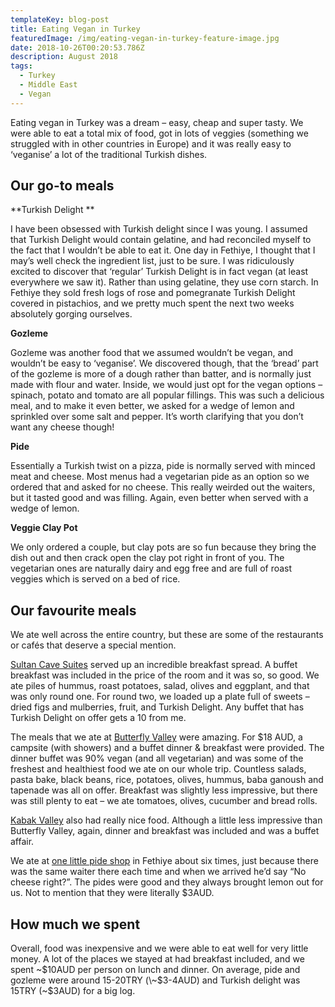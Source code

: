 ```yaml
---
templateKey: blog-post
title: Eating Vegan in Turkey
featuredImage: /img/eating-vegan-in-turkey-feature-image.jpg
date: 2018-10-26T00:20:53.786Z
description: August 2018
tags:
  - Turkey
  - Middle East
  - Vegan
---
```

Eating vegan in Turkey was a dream – easy, cheap and super tasty. We were able to eat a total mix of food, got in lots of veggies (something we struggled with in other countries in Europe) and it was really easy to ‘veganise’ a lot of the traditional Turkish dishes. 

## Our go-to meals

**Turkish Delight **

I have been obsessed with Turkish delight since I was young. I assumed that Turkish Delight would contain gelatine, and had reconciled myself to the fact that I wouldn’t be able to eat it. One day in Fethiye, I thought that I may’s well check the ingredient list, just to be sure. I was ridiculously excited to discover that ‘regular’ Turkish Delight is in fact vegan (at least everywhere we saw it). Rather than using gelatine, they use corn starch. In Fethiye they sold fresh logs of rose and pomegranate Turkish Delight covered in pistachios, and we pretty much spent the next two weeks absolutely gorging ourselves.

**Gozleme**

Gozleme was another food that we assumed wouldn’t be vegan, and wouldn’t be easy to ‘veganise’. We discovered though, that the ‘bread’ part of the gozleme is more of a dough rather than batter, and is normally just made with flour and water. Inside, we would just opt for the vegan options – spinach, potato and tomato are all popular fillings. This was such a delicious meal, and to make it even better, we asked for a wedge of lemon and sprinkled over some salt and pepper. It’s worth clarifying that you don’t want any cheese though!

**Pide**

Essentially a Turkish twist on a pizza, pide is normally served with minced meat and cheese. Most menus had a vegetarian pide as an option so we ordered that and asked for no cheese. This really weirded out the waiters, but it tasted good and was filling. Again, even better when served with a wedge of lemon.

**Veggie Clay Pot**

We only ordered a couple, but clay pots are so fun because they bring the dish out and then crack open the clay pot right in front of you. The vegetarian ones are naturally dairy and egg free and are full of roast veggies which is served on a bed of rice.

## Our favourite meals

We ate well across the entire country, but these are some of the restaurants or cafés that deserve a special mention.

[Sultan Cave Suites](http://www.sultancavesuites.com/en) served up an incredible breakfast spread. A buffet breakfast was included in the price of the room and it was so, so good. We ate piles of hummus, roast potatoes, salad, olives and eggplant, and that was only round one. For round two, we loaded up a plate full of sweets – dried figs and mulberries, fruit, and Turkish Delight. Any buffet that has Turkish Delight on offer gets a 10 from me.

The meals that we ate at [Butterfly Valley](https://www.ninetyninedays.com.au/blog/butterfly-valley/) were amazing. For $18 AUD, a campsite (with showers) and a buffet dinner & breakfast were provided. The dinner buffet was 90% vegan (and all vegetarian) and was some of the freshest and healthiest food we ate on our whole trip. Countless salads, pasta bake, black beans, rice, potatoes, olives, hummus, baba ganoush and tapenade was all on offer. Breakfast was slightly less impressive, but there was still plenty to eat – we ate tomatoes, olives, cucumber and bread rolls.

[Kabak Valley](http://www.reflectionscamp.com/) also had really nice food. Although a little less impressive than Butterfly Valley, again, dinner and breakfast was included and was a buffet affair.

We ate at [one little pide shop](https://www.google.lk/maps/place/Nefis+Pide+Salonu/@36.6216806,29.1088051,18z/data=!4m12!1m6!3m5!1s0x0:0xdb22931509d6903d!2sSakura+Hostel+%26+Pub!8m2!3d36.62187!4d29.109068!3m4!1s0x14c041541b1b995d:0xe2d46a89b05cbae7!8m2!3d36.6215523!4d29.1086418) in Fethiye about six times, just because there was the same waiter there each time and when we arrived he’d say “No cheese right?”. The pides were good and they always brought lemon out for us. Not to mention that they were literally $3AUD.

## How much we spent

Overall, food was inexpensive and we were able to eat well for very little money. A lot of the places we stayed at had breakfast included, and we spent \~$10AUD per person on lunch and dinner. On average, pide and gozleme were around 15-20TRY (\~$3-4AUD) and Turkish delight was 15TRY (~$3AUD) for a big log.
